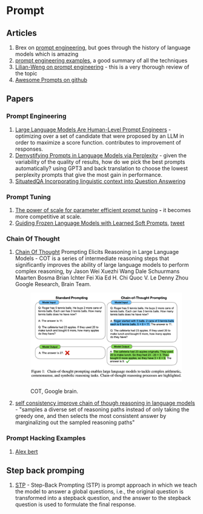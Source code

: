 # Prompt

## Articles

1. Brex on [prompt engineering](https://github.com/brexhq/prompt-engineering), but goes through the history of language models which is amazing
2. [prompt engineering examples](https://www.promptingguide.ai/), a good summary of all the techniques
3. [Lilian-Weng on prompt engineering](https://lilianweng.github.io/posts/2023-03-15-prompt-engineering/) - this is a very thorough review of the topic
4. [Awesome Prompts on github](https://github.com/f/awesome-chatgpt-prompts)

## Papers

### Prompt Engineering

1. [Large Language Models Are Human-Level Prompt Engineers](https://arxiv.org/abs/2211.01910) - optimizing over a set of candidate that were proposed by an LLM in order to maximize a score function. contributes to improvement of responses.
2. [Demystifying Prompts in Language Models via Perplexity](https://arxiv.org/pdf/2212.04037.pdf) - given the variability of the quality of results, how do we pick the best prompts automatically? using GPT3 and back translation to choose the lowest perplexity prompts that give the most gain in performance.
3. [SituatedQA Incorporating linguistic context into Question Answering](https://situatedqa.github.io/)

### Prompt Tuning

1. [The power of scale for parameter efficient prompt tuning](https://arxiv.org/abs/2104.08691) **-** it becomes more competitive at scale.&#x20;
2. [Guiding Frozen Language Models with Learned Soft Prompts](https://ai.googleblog.com/2022/02/guiding-frozen-language-models-with.html), [tweet](https://twitter.com/GoogleAI/status/1491915977138720770)

### Chain Of Thought

1.  [Chain Of Thought](https://arxiv.org/pdf/2201.11903.pdf) Prompting Elicits Reasoning in Large Language Models - COT is a series of intermediate reasoning steps that significantly improves the ability of large language models to perform complex reasoning, by Jason Wei Xuezhi Wang Dale Schuurmans Maarten Bosma Brian Ichter Fei Xia Ed H. Chi Quoc V. Le Denny Zhou Google Research, Brain Team.

    <figure><img src="../.gitbook/assets/image (12).png" alt=""><figcaption><p>COT, Google brain.</p></figcaption></figure>
2. [self consistency improve chain of though reasoning in language models](https://arxiv.org/abs/2203.11171) - "samples a diverse set of reasoning paths instead of only taking the greedy one, and then selects the most consistent answer by marginalizing out the sampled reasoning paths"

### Prompt Hacking Examples

1. [Alex bert](https://twitter.com/alexalbert\_\_/status/1636488551817965568)

## Step back promping

1. [STP](https://cobusgreyling.medium.com/a-new-prompt-engineering-technique-has-been-introduced-called-step-back-prompting-b00e8954cacb) - Step-Back Prompting (STP) is prompt approach in which we teach the model to answer a global questions, i.e., the original question is transformed into a stepback question, and the answer to the stepback question is used to formulate the final response.&#x20;
